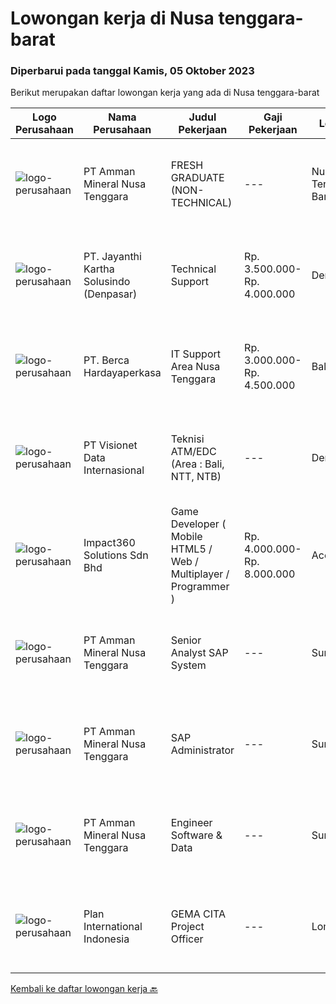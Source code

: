 
  # Lowongan kerja di Nusa tenggara-barat

  ### Diperbarui pada tanggal Kamis, 05 Oktober 2023

  Berikut merupakan daftar lowongan kerja yang ada di Nusa tenggara-barat

  |Logo Perusahaan | Nama Perusahaan | Judul Pekerjaan | Gaji Pekerjaan | Lokasi | Deskripsi | Tanggal diunggah | Pranala |
  | -------------- | --------------- | --------------- | --------- | --------- | -------------- | ------- | ----------- |
  |![logo-perusahaan](https://image-service-cdn.seek.com.au/03278f3de39727dec0ee5a30eff1c4030c863d8c/ee4dce1061f3f616224767ad58cb2fc751b8d2dc)|PT Amman Mineral Nusa Tenggara|FRESH GRADUATE (NON-TECHNICAL)|---|Nusa Tenggara Barat|Requirement: Bachelor's or master's degree in Finance &amp; Accounting, Economics, Supply Chain Management, Business Administration, IT Graduate...|Kamis, 21 September 2023|https://www.jobstreet.co.id/id/job/fresh-graduate-non-technical-4476628?token=0~412db674-dab4-4721-a236-333f72ff5ff9&sectionRank=1&jobId=jobstreet-id-job-4476628|
|![logo-perusahaan](https://image-service-cdn.seek.com.au/3ac12665b5372c84ef4fd7270e02f2c5e3066d0c/ee4dce1061f3f616224767ad58cb2fc751b8d2dc)|PT. Jayanthi Kartha Solusindo (Denpasar)|Technical Support|Rp. 3.500.000-Rp. 4.000.000|Denpasar|bit.ly/jobdeskremooraSkills Needed : Network (Wired &amp; Wireless) Troubleshooting Job Description: Perform network troubleshooting fttx / ftth and...|Kamis, 14 September 2023|https://www.jobstreet.co.id/id/job/technical-support-4469525?token=0~412db674-dab4-4721-a236-333f72ff5ff9&sectionRank=2&jobId=jobstreet-id-job-4469525|
|![logo-perusahaan](https://image-service-cdn.seek.com.au/6a76252207cfed561e664c874d4631f4aefd8409/ee4dce1061f3f616224767ad58cb2fc751b8d2dc)|PT. Berca Hardayaperkasa|IT Support Area Nusa Tenggara|Rp. 3.000.000-Rp. 4.500.000|Bali|Tugas &amp; Tanggung Jawab: Install PC dan laptop dari sisi hardware dan software didalamnya. Troubleshooting terhadap perangkat jika ada kerusakan...|Jumat, 08 September 2023|https://www.jobstreet.co.id/id/job/it-support-area-nusa-tenggara-4463915?token=0~412db674-dab4-4721-a236-333f72ff5ff9&sectionRank=3&jobId=jobstreet-id-job-4463915|
|![logo-perusahaan](https://image-service-cdn.seek.com.au/a6b9a9d9debb082e30249fdb9d0753e07401180c/ee4dce1061f3f616224767ad58cb2fc751b8d2dc)|PT Visionet Data Internasional|Teknisi ATM/EDC (Area : Bali, NTT, NTB)|---|Denpasar|Deskripsi Pekerjaan :*) Menangani kebutuhan pelanggan di lokasi pelanggan agar terpenuhi SLA yang telah ditentukan.*) Menganalisa problem/case dengan...|Jumat, 08 September 2023|https://www.jobstreet.co.id/id/job/teknisi-atm-edc-area-%3A-bali-ntt-ntb-4463596?token=0~412db674-dab4-4721-a236-333f72ff5ff9&sectionRank=4&jobId=jobstreet-id-job-4463596|
|![logo-perusahaan](https://image-service-cdn.seek.com.au/35b00a50395e5c8ad6bf2130dfd2a19f9f4bbec5/ee4dce1061f3f616224767ad58cb2fc751b8d2dc)|Impact360 Solutions Sdn Bhd|Game Developer ( Mobile HTML5 / Web / Multiplayer / Programmer )|Rp. 4.000.000-Rp. 8.000.000|Aceh|We are hiring remote HTML5 game developers from all parts of Indonesia. If you have real experience building HTML5 games or applications, you're...|Selasa, 12 September 2023|https://www.jobstreet.co.id/id/job/game-developer-mobile-html5-web-multiplayer-programmer-5522263/origin/my?token=0~412db674-dab4-4721-a236-333f72ff5ff9&sectionRank=5&jobId=jobstreet-my-job-5522263|
|![logo-perusahaan](https://image-service-cdn.seek.com.au/03278f3de39727dec0ee5a30eff1c4030c863d8c/ee4dce1061f3f616224767ad58cb2fc751b8d2dc)|PT Amman Mineral Nusa Tenggara|Senior Analyst SAP System|---|Sumbawa|PT Amman Mineral Internasional (AMMAN) is a group of companies operating the largest copper-and-gold mine in Indonesia listed on Indonesian Stock...|Selasa, 05 September 2023|https://www.jobstreet.co.id/id/job/senior-analyst-sap-system-4458773?token=0~412db674-dab4-4721-a236-333f72ff5ff9&sectionRank=6&jobId=jobstreet-id-job-4458773|
|![logo-perusahaan](https://image-service-cdn.seek.com.au/43791a22f5031f0216482979cfdb061afceaac2c/ee4dce1061f3f616224767ad58cb2fc751b8d2dc)|PT Amman Mineral Nusa Tenggara|SAP Administrator|---|Sumbawa|PT Amman Mineral Internasional (AMMAN) is a group of companies operating the largest copper-and-gold mine in Indonesia listed on Indonesian Stock...|Selasa, 05 September 2023|https://www.jobstreet.co.id/id/job/sap-administrator-4458715?token=0~412db674-dab4-4721-a236-333f72ff5ff9&sectionRank=7&jobId=jobstreet-id-job-4458715|
|![logo-perusahaan](https://image-service-cdn.seek.com.au/03278f3de39727dec0ee5a30eff1c4030c863d8c/ee4dce1061f3f616224767ad58cb2fc751b8d2dc)|PT Amman Mineral Nusa Tenggara|Engineer Software & Data|---|Sumbawa|PT Amman Mineral Internasional (AMMAN) is a group of companies operating the largest copper-and-gold mine in Indonesia listed on Indonesian Stock...|Selasa, 05 September 2023|https://www.jobstreet.co.id/id/job/engineer-software-data-4458755?token=0~412db674-dab4-4721-a236-333f72ff5ff9&sectionRank=8&jobId=jobstreet-id-job-4458755|
|![logo-perusahaan](https://image-service-cdn.seek.com.au/8a840011b793e86f1c3a9d8e77e1eafeefeb45f8/ee4dce1061f3f616224767ad58cb2fc751b8d2dc)|Plan International Indonesia|GEMA CITA Project Officer|---|Lombok|BackgroundPlan International is an independent development and humanitarian organization that advances children’s rights and equality for girls. In...|Selasa, 03 Oktober 2023|https://www.jobstreet.co.id/id/job/gema-cita-project-officer-1037105691?token=0~412db674-dab4-4721-a236-333f72ff5ff9&sectionRank=9&jobId=jobstreet-id-job-1037105691|


  [Kembali ke daftar lowongan kerja 🔙](../README.md#daftar-lowongan-kerja)
  